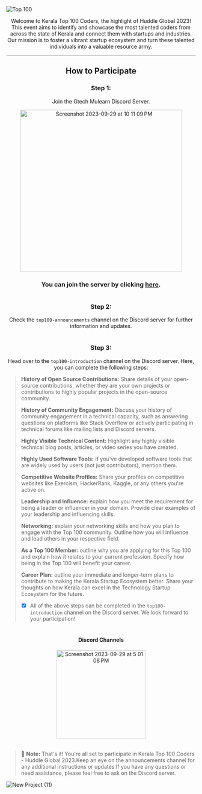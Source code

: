 

![Top 100](https://github.com/gtech-mulearn/Top-100-Coders/assets/94307781/cc94a75d-3172-49b2-bf8f-6e94182313c6)


<div align="center">
Welcome to Kerala Top 100 Coders, the highlight of Huddle Global 2023! This event aims to identify and showcase the most talented coders from across the state of Kerala and connect them with startups and industries. Our mission is to foster a vibrant startup ecosystem and turn these talented individuals into a valuable resource army.
</div>


<div align="center">

***
   

## How to Participate



### Step 1: 

Join the Gtech Mulearn Discord Server.

<img width="431" alt="Screenshot 2023-09-29 at 10 11 09 PM" src="https://github.com/vishakh-abhayan/Top-100-Coders/assets/94307781/64688be6-3188-4556-9ccb-f7b3644ccf64">

### You can join the server by clicking [here](https://discord.gg/gtech-mulearn-771670169691881483).
#
### Step 2: 
 Check the `top100-announcements` channel on the Discord server for further information and updates.
 
#

### Step 3:

Head over to the `top100-introduction` channel on the Discord server. Here, you can complete the following steps:
</div>


> **History of Open Source Contributions:** Share details of your open-source contributions, whether they are your own projects or contributions to highly popular projects in the open-source community.
>
> **History of Community Engagement:** Discuss your history of community engagement in a technical capacity, such as answering questions on platforms like Stack Overflow or actively participating in technical forums like mailing lists and Discord servers.
>
> **Highly Visible Technical Content:** Highlight any highly visible technical blog posts, articles, or video series you have created.
>
> **Highly Used Software Tools:** If you've developed software tools that are widely used by users (not just contributors), mention them.
>
> **Competitive Website Profiles:** Share your profiles on competitive websites like Exercism, HackerRank, Kaggle, or any others you're active on.
>
> **Leadership and Influence:** explain how you meet the requirement for being a leader or influencer in your domain. Provide clear examples of your leadership and influencing skills.
>
> **Networking:** explain your networking skills and how you plan to engage with the Top 100 community. Outline how you will influence and lead others in your respective field.
>
> **As a Top 100 Member:** outline why you are applying for this Top 100 and explain how it relates to your current profession. Specify how being in the Top 100 will benefit your career.
>
> **Career Plan:** outline your immediate and longer-term plans to contribute to making the Kerala Startup Ecosystem better. Share your thoughts on how Kerala can excel in the Technology Startup Ecosystem for the future.
>
> - [x] All of the above steps can be completed in the `top100-introduction` channel on the Discord server. We look forward to your participation!

#

<div align="center">

#### Discord Channels
<img width="236" alt="Screenshot 2023-09-29 at 5 01 08 PM" src="https://github.com/vishakh-abhayan/Top-100-Coders/assets/94307781/aa06d569-db42-43e6-b4d0-88d1bcd5132c">
</div>

</br>



> :memo: **Note:** That's it! You're all set to participate in Kerala Top 100 Coders - Huddle Global 2023.Keep an eye on the announcements channel for any additional instructions or updates.If you have any questions or need assistance, please feel free to ask on the Discord server. 





![New Project (11)](https://github.com/vishakh-abhayan/Top-100-Coders/assets/94307781/1bf63001-87ed-47b6-a057-88ec027f844b)
